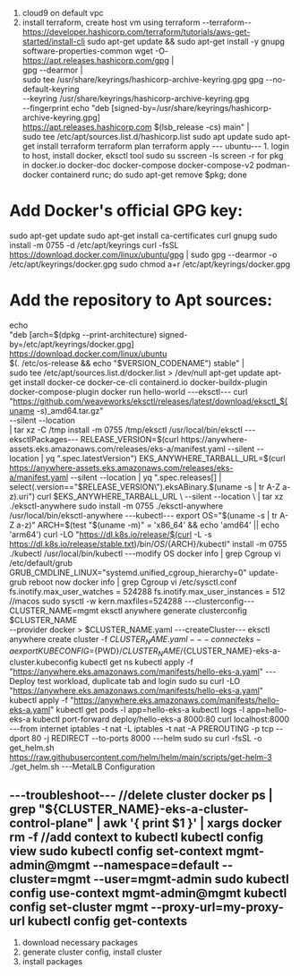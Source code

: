 1. cloud9 on default vpc
2. install terraform, create host vm using terraform
--terraform--
https://developer.hashicorp.com/terraform/tutorials/aws-get-started/install-cli
sudo apt-get update && sudo apt-get install -y gnupg software-properties-common
wget -O- https://apt.releases.hashicorp.com/gpg | \
gpg --dearmor | \
sudo tee /usr/share/keyrings/hashicorp-archive-keyring.gpg
gpg --no-default-keyring \
--keyring /usr/share/keyrings/hashicorp-archive-keyring.gpg \
--fingerprint
echo "deb [signed-by=/usr/share/keyrings/hashicorp-archive-keyring.gpg] \
https://apt.releases.hashicorp.com $(lsb_release -cs) main" | \
sudo tee /etc/apt/sources.list.d/hashicorp.list
sudo apt update
sudo apt-get install terraform
terraform plan
terraform apply
--- ubuntu--- 1. login to host, install docker, eksctl tool
sudo su
sscreen -ls
screen -r
for pkg in docker.io docker-doc docker-compose docker-compose-v2 podman-docker containerd runc; do sudo apt-get remove $pkg; done
# Add Docker's official GPG key:
sudo apt-get update
sudo apt-get install ca-certificates curl gnupg
sudo install -m 0755 -d /etc/apt/keyrings
curl -fsSL https://download.docker.com/linux/ubuntu/gpg | sudo gpg --dearmor -o /etc/apt/keyrings/docker.gpg
sudo chmod a+r /etc/apt/keyrings/docker.gpg

# Add the repository to Apt sources:
echo \
  "deb [arch=$(dpkg --print-architecture) signed-by=/etc/apt/keyrings/docker.gpg] https://download.docker.com/linux/ubuntu \
  $(. /etc/os-release && echo "$VERSION_CODENAME") stable" | \
  sudo tee /etc/apt/sources.list.d/docker.list > /dev/null
apt-get update
apt-get install docker-ce docker-ce-cli containerd.io docker-buildx-plugin docker-compose-plugin
docker run hello-world
---eksctl---
curl "https://github.com/weaveworks/eksctl/releases/latest/download/eksctl_$(uname -s)_amd64.tar.gz" \
    --silent --location \
    | tar xz -C /tmp
install -m 0755 /tmp/eksctl /usr/local/bin/eksctl
---eksctlPackages---
RELEASE_VERSION=$(curl https://anywhere-assets.eks.amazonaws.com/releases/eks-a/manifest.yaml --silent --location | yq ".spec.latestVersion")
EKS_ANYWHERE_TARBALL_URL=$(curl https://anywhere-assets.eks.amazonaws.com/releases/eks-a/manifest.yaml --silent --location | yq ".spec.releases[] | select(.version==\"$RELEASE_VERSION\").eksABinary.$(uname -s | tr A-Z a-z).uri")
curl $EKS_ANYWHERE_TARBALL_URL \
    --silent --location \
    | tar xz ./eksctl-anywhere
sudo install -m 0755 ./eksctl-anywhere /usr/local/bin/eksctl-anywhere
---kubectl---
export OS="$(uname -s | tr A-Z a-z)" ARCH=$(test "$(uname -m)" = 'x86_64' && echo 'amd64' || echo 'arm64')
curl -LO "https://dl.k8s.io/release/$(curl -L -s https://dl.k8s.io/release/stable.txt)/bin/${OS}/${ARCH}/kubectl"
install -m 0755 ./kubectl /usr/local/bin/kubectl
---modify OS
docker info | grep Cgroup
vi /etc/default/grub
GRUB_CMDLINE_LINUX="systemd.unified_cgroup_hierarchy=0"
update-grub
reboot now
docker info | grep Cgroup
vi /etc/sysctl.conf
fs.inotify.max_user_watches = 524288
fs.inotify.max_user_instances = 512
//macos
sudo sysctl -w kern.maxfiles=524288
---clusterconfig---
CLUSTER_NAME=mgmt
eksctl anywhere generate clusterconfig $CLUSTER_NAME \
   --provider docker > $CLUSTER_NAME.yaml
---createCluster---
eksctl anywhere create cluster -f $CLUSTER_NAME.yaml
--- connect eks-a
export KUBECONFIG=${PWD}/${CLUSTER_NAME}/${CLUSTER_NAME}-eks-a-cluster.kubeconfig
kubectl get ns
kubectl apply -f "https://anywhere.eks.amazonaws.com/manifests/hello-eks-a.yaml"
---Deploy test workload, duplicate tab and login
sudo su
curl -LO "https://anywhere.eks.amazonaws.com/manifests/hello-eks-a.yaml"
kubectl apply -f "https://anywhere.eks.amazonaws.com/manifests/hello-eks-a.yaml"
kubectl get pods -l app=hello-eks-a
kubectl logs -l app=hello-eks-a
kubectl port-forward deploy/hello-eks-a 8000:80
curl localhost:8000
---from internet
iptables -t nat -L
iptables -t nat -A PREROUTING -p tcp --dport 80 -j REDIRECT --to-ports 8000
---helm
sudo su
curl -fsSL -o get_helm.sh https://raw.githubusercontent.com/helm/helm/main/scripts/get-helm-3
./get_helm.sh
---MetalLB Configuration






---troubleshoot---
//delete cluster
docker ps | grep "${CLUSTER_NAME}-eks-a-cluster-control-plane" | awk '{ print $1 }' | xargs docker rm -f
//add context to kubectl
kubectl config view
sudo kubectl config set-context mgmt-admin@mgmt --namespace=default --cluster=mgmt --user=mgmt-admin
sudo kubectl config use-context mgmt-admin@mgmt
kubectl config set-cluster mgmt
--proxy-url=my-proxy-url
kubectl config get-contexts
----
1. download necessary packages
2. generate cluster config, install cluster
3. install packages
